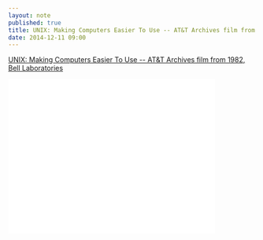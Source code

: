```yaml
---
layout: note
published: true
title: UNIX: Making Computers Easier To Use -- AT&T Archives film from 1982, Bell Laboratories
date: 2014-12-11 09:00
---
```


[UNIX: Making Computers Easier To Use -- AT&T Archives film from 1982, Bell Laboratories](https://www.youtube.com/watch?v=XvDZLjaCJuw)

<div class="flex-video"><iframe width="420" height="315" src="//www.youtube-nocookie.com/embed/XvDZLjaCJuw" frameborder="0" allowfullscreen></iframe></div>
